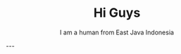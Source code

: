 <h1 align='center'>
 Hi Guys 
</h1>
<p align='center'>
I am a human from East Java Indonesia
</p>
---

<!--
**RizkiTri/rizkitri** is a ✨ _special_ ✨ repository because its `README.md` (this file) appears on your GitHub profile.
-->
